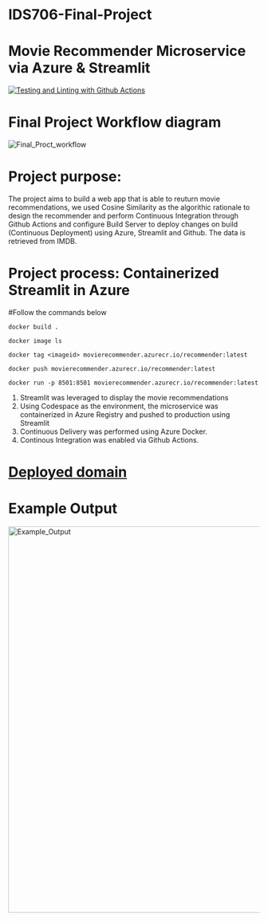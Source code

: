 # IDS706-Final-Project
# Movie Recommender Microservice via Azure & Streamlit

[![Testing and Linting with Github Actions](https://github.com/Yayunyun/ids706-final/actions/workflows/main.yml/badge.svg)](https://github.com/Yayunyun/ids706-final/actions/workflows/main.yml)


# Final Project Workflow diagram
![Final_Proct_workflow](https://user-images.githubusercontent.com/112578755/208226954-fea32706-0883-4f95-96e1-02f59e2e3fc0.jpg)

# Project purpose:

The project aims to build a web app that is able to reuturn movie recommendations, we used Cosine Similarity as the algorithic rationale to design the recommender and perform Continuous Integration through Github Actions and configure Build Server to deploy changes on build (Continuous Deployment) using Azure, Streamlit and Github. The data is retrieved from IMDB. 

# Project process: Containerized Streamlit in Azure

#Follow the commands below

`docker build .`

`docker image ls`

`docker tag <imageid> movierecommender.azurecr.io/recommender:latest`

`docker push movierecommender.azurecr.io/recommender:latest`

`docker run -p 8501:8501 movierecommender.azurecr.io/recommender:latest`

1. Streamlit was leveraged to display the movie recommendations
2. Using Codespace as the environment, the microservice was containerized in Azure Registry and pushed to production using Streamlit
3. Continuous Delivery was performed using Azure Docker.
4. Continous Integration was enabled via Github Actions.


# [Deployed domain](https://recommender-movie.azurewebsites.net)

# Example Output

<img width="775" alt="Example_Output" src="https://user-images.githubusercontent.com/112578755/208225518-11e2c62c-3b7b-467b-a001-e0d520ea34af.png">


